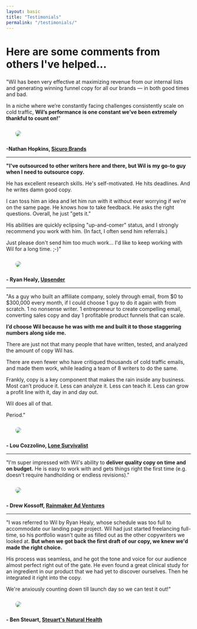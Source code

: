 ```yaml
---
layout: basic
title: "Testimonials"
permalink: "/testimonials/"
---
```


# Here are some comments from others I've helped...
###

"Wil has been very effective at maximizing revenue from our internal lists and generating winning funnel copy for all our brands — in both good times and bad. 

In a niche where we’re constantly facing challenges consistently scale on cold traffic, **Wil’s performance is one constant we’ve been extremely thankful to count on!**" 
<br><img src="https://wilcleave.land/images/nate.webp" style="max-width: 100px; border-radius: 50%; margin: 25px;"><br>
**-Nathan Hopkins, [Sicuro Brands](https://sicurobrands.com/)**

---------

**"I've outsourced to other writers here and there, but Wil is my go-to guy when I need to outsource copy.**

He has excellent research skills. He's self-motivated. He hits deadlines. And he writes damn good copy.

I can toss him an idea and let him run with it without ever worrying if we're on the same page. He knows how to take feedback. He asks the right questions. Overall, he just "gets it." 

His abilities are quickly eclipsing "up-and-comer" status, and I strongly recommend you work with him. (In fact, I often send him referrals.)

Just please don't send him too much work... I'd like to keep working with Wil for a long time. ;-)"
<br><img src="https://wilcleave.land/images/ryan_healy.jpg" style="max-width: 100px; border-radius: 50%; margin: 25px;"><br>
**- Ryan Healy, [Upsender](https://upsender.com/)**

---------

"As a guy who built an affiliate company, solely through email, from $0 to $300,000 every month, if I could choose 1 guy to do it again with from scratch. 1 no nonsense writer. 1 entrepreneur to create compelling email, converting sales copy and day 1 profitable product funnels that can scale.

**I’d choose Wil because he was with me and built it to those staggering numbers along side me.**

There are just not that many people that have written, tested, and analyzed the amount of copy Wil has.

There are even fewer who have critiqued thousands of cold traffic emails, and made them work, while leading a team of 8 writers to do the same.

Frankly, copy is a key component that makes the rain inside any business. Most can’t produce it. Less can analyze it. Less can teach it. Less can grow a profit line with it, day in and day out.

Wil does all of that.

Period."
<br><img src="https://wilcleave.land/images/lou_cozzolino.jpg" style="max-width: 100px; border-radius: 50%; margin: 25px;"><br>
**- Lou Cozzolino, [Lone Survivalist](https://lonesurvivalist.com/)**

---------

"I'm super impressed with Wil's ability to **deliver quality copy on time and on budget.** He is easy to work with and gets things right the first time (e.g. doesn't require handholding or endless revisions)." 
<br><img src="https://wilcleave.land/images/drew_kossoff.jpg" style="max-width: 100px; border-radius: 50%; margin: 25px;"><br>
**- Drew Kossoff, [Rainmaker Ad Ventures](https://rainmakeradventures.com/)**

<!---


"Wil is an incredible copywriter.

**He's able to immediately look at any copy, trim the fluff, and get the prospect to take action.**

His ability to whip up control-quality emails on the spot always amazes me.

But he also knows how to lead and manage.

He’s quick to celebrate team wins. While also happy to spend time helping and teaching others how to make their copy stronger and tighter.

You can tell he’s driven from a place of helping everyone succeed. No ego. 

I attribute a lot of my current copywriting skills to Wil’s patience and coaching.

It’s been a pleasure working with Wil, and wouldn’t hesitate to do so again in the future."

**- James Wilder, Advertising Hustle** 
--->

---------

"I was referred to Wil by Ryan Healy, whose schedule was too full to accommodate our landing page project. Wil had just started freelancing full-time, so his portfolio wasn't quite as filled out as the other copywriters we looked at. **But when we got back the first draft of our copy, we knew we'd made the right choice.** 

His process was seamless, and he got the tone and voice for our audience almost perfect right out of the gate. He even found a great clinical study for an ingredient in our product that we had yet to discover ourselves. Then he integrated it right into the copy. 

We're anxiously counting down till launch day so we can test it out!"
<br><img src="https://wilcleave.land/images/ben_steuart.jpg" style="max-width: 100px; border-radius: 50%; margin: 25px;"><br>
**- Ben Steuart, [Steuart's Natural Health](https://steuartsnatural.health/)**
